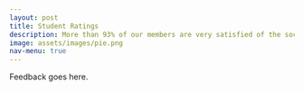 ```yaml
---
layout: post
title: Student Ratings
description: More than 93% of our members are very satisfied of the society!
image: assets/images/pie.png
nav-menu: true
---
```


Feedback goes here.
